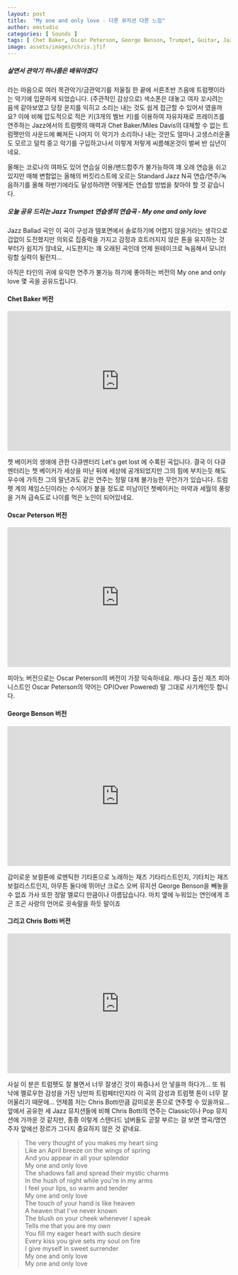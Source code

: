 ```yaml
---
layout: post
title:  "My one and only love - 다른 뮤지션 다른 느낌"
author: emstudio
categories: [ Sounds ]
tags: [ Chet Baker, Oscar Peterson, George Benson, Trumpet, Guitar, Jazz ]
image: assets/images/chris.jfif
---
```


##### 살면서 관악기 하나쯤은 배워야겠다
라는 마음으로 여러 목관악기/금관악기를 저울질 한 끝에 서른초반 즈음에 트럼펫이라는 악기에 입문하게 되었습니다.
(주관적인 감상으로) 색소폰은 대놓고 여자 꼬시려는 음색 같아보였고 당장 운지를 익히고 소리는 내는 것도 쉽게 접근할 수 있어서 였을까요?
이에 비해 압도적으로 적은 키(3개의 벨브 키)를 이용하여 자유자재로 프레이즈를 연주하는 Jazz에서의 트럼펫의 매력과
Chet Baker/Miles Davis의 대체할 수 없는 트럼펫만의 사운드에 빠져든 나머지 이 악기가 소리하나 내는 것만도 얼마나 고생스러운줄도 모르고 덜컥 중고 악기를 구입하고나서
이렇게 저렇게 씨름해온것이 벌써 반 십년이네요.

올해는 코로나의 여파도 있어 연습실 이용/밴드합주가 불가능하여 꽤 오래 연습을 쉬고 있지만
매해 변함없는 올해의 버킷리스트에 오르는 Standard Jazz N곡 연습/연주/녹음하기를 올해 하반기에라도 달성하려면 어떻게든 연습할 방법을 찾아야 할 것 같습니다.

##### 오늘 공유 드리는 Jazz Trumpet 연습생의 연습곡 - My one and only love
Jazz Ballad 곡인 이 곡이 구성과 템포면에서 솔로하기에 어렵지 않을거라는 생각으로 겁없이 도전했지만
의외로 집중력을 가지고 감정과 흐트러지지 않은 톤을 유지하는 것 부터가 쉽지가 않네요,
시도한지는 꽤 오래된 곡인데 언제 원테이크로 녹음해서 모니터링할 실력이 될런지...

아직은 타인의 귀에 유익한 연주가 불가능 하기에 좋아하는 버전의 My one and only love 몇 곡을 공유드립니다.

#### Chet Baker 버전

<iframe width="100%" height="315" src="https://www.youtube.com/embed/7CV0y-eXh2g" frameborder="0" allow="accelerometer; autoplay; encrypted-media; gyroscope; picture-in-picture" allowfullscreen></iframe>

쳇 베이커의 생애에 관한 다큐멘터리 Let's get lost 에 수록된 곡입니다. 결국 이 다큐멘터리는 쳇 베이커가 세상을 떠난 뒤에 세상에 공개되었지만 그의 힘에 부치는듯 해도 우수에 가득찬 그의 말년과도 같은 연주는 정말 대체 불가능한 무언가가 있습니다.
트럼펫 계의 제임스딘이라는 수식어가 붙을 정도로 미남이던 쳇베이커는 마약과 세월의 풍랑을 거쳐 급속도로 나이를 먹은 노인이 되어있네요.

#### Oscar Peterson 버전

<iframe width="100%" height="315" src="https://www.youtube.com/embed/aJ46TQTcIio" frameborder="0" allow="accelerometer; autoplay; encrypted-media; gyroscope; picture-in-picture" allowfullscreen></iframe>

피아노 버전으로는 Oscar Peterson의 버전이 가장 익숙하네요. 캐나다 출신 재즈 피아니스트인 Oscar Peterson의 약어는 OP(Over Powered) 말 그대로 사기캐인듯 합니다.

#### George Benson 버전

<iframe width="100%" height="315" src="https://www.youtube.com/embed/LdEN8HZjmwk" frameborder="0" allow="accelerometer; autoplay; encrypted-media; gyroscope; picture-in-picture" allowfullscreen></iframe>

감미로운 보컬톤에 로멘틱한 기타톤으로 노래하는 재즈 기타리스트인지, 기타치는 재즈 보컬리스트인지, 아무튼 둘다에 뛰어난 크로스 오버 뮤지션 George Benson을 빼놓을 수 없죠
가사 또한 정말 멜로디 만큼이나 아름답습니다.
마치 옆에 누워있는 연인에게 조곤 조곤 사랑의 언어로 귓속말을 하듯 말이죠

#### 그리고 Chris Botti 버전

<iframe width="100%" height="315" src="https://www.youtube.com/embed/xPMF4W_7j7Y" frameborder="0" allow="accelerometer; autoplay; encrypted-media; gyroscope; picture-in-picture" allowfullscreen></iframe>

사실 이 분은 트럼펫도 잘 불면서 너무 잘생긴 것이 짜증나서 안 넣을까 하다가...
또 워낙에 멜로우한 감성을 가진 낭만파 트럼페터인지라 이 곡의 감성과 트럼펫 톤이 너무 잘어울리기 때문에...
언제쯤 저는 Chris Botti만큼 감미로운 톤으로 연주할 수 있을까요...
앞에서 공유한 세 Jazz 뮤지션들에 비해 Chris Botti의 연주는 Classic이나 Pop 뮤지션에 가까운 것 같지만, 종종 이렇게 스탠다드 넘버들도 곧잘 부르는 걸 보면 명곡/명연주자 앞에선 장르가 그다지 중요하지 않은 것 같네요.

> The very thought of you makes my heart sing   
Like an April breeze on the wings of spring   
And you appear in all your splendor   
My one and only love   
The shadows fall and spread their mystic charms   
In the hush of night while you're in my arms   
I feel your lips, so warm and tender   
My one and only love   
The touch of your hand is like heaven   
A heaven that I've never known   
The blush on your cheek whenever I speak   
Tells me that you are my own   
You fill my eager heart with such desire   
Every kiss you give sets my soul on fire   
I give myself in sweet surrender   
My one and only love   
My one and only love   